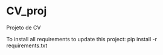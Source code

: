 # CV_proj
Projeto de CV

To install all requirements to update this project:
pip install -r requirements.txt



